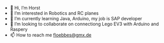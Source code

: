 - 👋 Hi, I’m Horst
- 👀 I’m interested in Robotics and RC planes
- 🌱 I’m currently learning Java, Arduino, my job is SAP developer 
- 💞️ I’m looking to collaborate on connectiong Lego EV3 with Arduino and Raspery
- 📫 How to reach me floebbes@gmx.de

<!---
Floebbes/Floebbes is a ✨ special ✨ repository because its `README.md` (this file) appears on your GitHub profile.
You can click the Preview link to take a look at your changes.
--->
